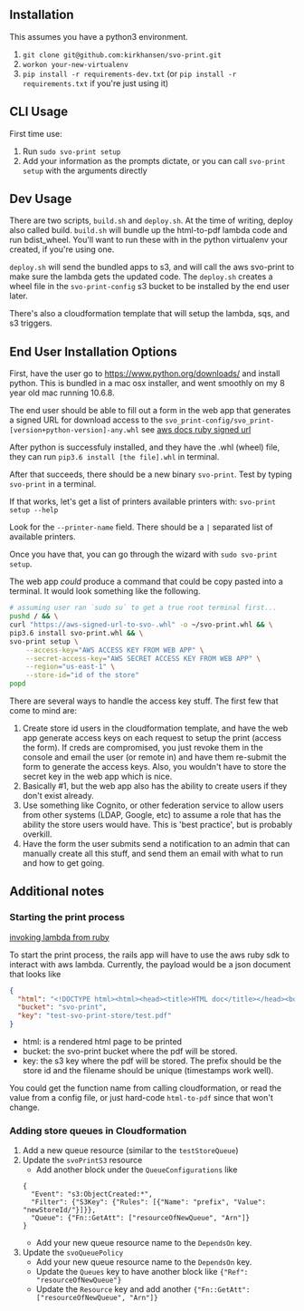 ## Installation
This assumes you have a python3 environment.
1. `git clone git@github.com:kirkhansen/svo-print.git`
2. `workon your-new-virtualenv`
3. `pip install -r requirements-dev.txt` (or `pip install -r requirements.txt` if you're just using it)


## CLI Usage
First time use:
1. Run `sudo svo-print setup`
2. Add your information as the prompts dictate, or you can call `svo-print setup` with the arguments directly

## Dev Usage
There are two scripts, `build.sh` and `deploy.sh`. At the time of writing, deploy also called build.
`build.sh` will bundle up the html-to-pdf lambda code and run bdist_wheel. You'll want to run these with
in the python virtualenv your created, if you're using one.

`deploy.sh` will send the bundled apps to s3, and will call the aws svo-print to make sure the lambda gets the updated code.
The `deploy.sh` creates a wheel file in the `svo-print-config` s3 bucket to be installed by the end user later.

There's also a cloudformation template that will setup the lambda, sqs, and s3 triggers.

## End User Installation Options
First, have the user go to https://www.python.org/downloads/ and install python. This is bundled in a mac osx
installer, and went smoothly on my 8 year old mac running 10.6.8.


The end user should be able to fill out a form in the web app that generates a
signed URL for download access to the `svo_print-config/svo_print-[version+python-version]-any.whl` see
[aws docs ruby signed url](https://docs.aws.amazon.com/AmazonS3/latest/dev/UploadObjectPreSignedURLRubySDK.html)

After python is successfuly installed, and they have the .whl (wheel) file, they can run
`pip3.6 install [the file].whl` in terminal.

After that succeeds, there should be a new binary `svo-print`. Test by typing `svo-print` in a terminal.

If that works, let's get a list of printers available printers with: `svo-print setup --help`

Look for the `--printer-name` field. There should be a `|` separated list of available printers.

Once you have that, you can go through the wizard with `sudo svo-print setup`.

The web app _could_ produce a command that could be copy pasted into a terminal.
It would look something like the following.

```bash
# assuming user ran `sudo su` to get a true root terminal first...
pushd / && \
curl "https://aws-signed-url-to-svo-.whl" -o ~/svo-print.whl && \
pip3.6 install svo-print.whl && \
svo-print setup \
    --access-key="AWS ACCESS KEY FROM WEB APP" \
    --secret-access-key="AWS SECRET ACCESS KEY FROM WEB APP" \
    --region="us-east-1" \
    --store-id="id of the store"
popd
```

There are several ways to handle the access key stuff. The first few that come to mind are:

1. Create store id users in the cloudformation template, and have the
   web app generate access keys on each request to setup the print (access the form).
   If creds are compromised, you just revoke them in the console and
   email the user (or remote in) and have them re-submit the form to
   generate the access keys. Also, you wouldn't have to store the secret
   key in the web app which is nice.
2. Basically #1, but the web app also has the ability to create users
   if they don't exist already.
3. Use something like Cognito, or other federation service to allow users from
   other systems (LDAP, Google, etc) to assume a role that has the ability the
   store users would have. This is 'best practice', but is probably overkill.
4. Have the form the user submits send a notification to an admin that can
   manually create all this stuff, and send them an email with what to run and
   how to get going.

## Additional notes

### Starting the print process
[invoking lambda from ruby](https://docs.aws.amazon.com/sdk-for-ruby/v3/developer-guide/lambda-ruby-example-run-function.html)

To start the print process, the rails app will have to use the aws ruby sdk to
interact with aws lambda. Currently, the payload would be a json document
that looks like
```json
{
  "html": "<!DOCTYPE html><html><head><title>HTML doc</title></head><body>Content<body></html>",
  "bucket": "svo-print",
  "key": "test-svo-print-store/test.pdf"
}
```
* html: is a rendered html page to be printed
* bucket: the svo-print bucket where the pdf will be stored.
* key: the s3 key where the pdf will be stored. The prefix should be the store id
  and the filename should be unique (timestamps work well).

You could get the function name from calling cloudformation,
or read the value from a config file,
or just hard-code `html-to-pdf` since that won't change.


### Adding store queues in Cloudformation

1. Add a new queue resource (similar to the `testStoreQueue`)
2. Update the `svoPrintS3` resource
    * Add another block under the `QueueConfigurations` like
    ```
    {
      "Event": "s3:ObjectCreated:*",
      "Filter": {"S3Key": {"Rules": [{"Name": "prefix", "Value": "newStoreId/"}]}},
      "Queue": {"Fn::GetAtt": ["resourceOfNewQueue", "Arn"]}
    }
    ```
    * Add your new queue resource name to the `DependsOn` key.
3. Update the `svoQueuePolicy`
    * Add your new queue resource name to the `DependsOn` key.
    * Update the `Queues` key to have another block like `{"Ref": "resourceOfNewQueue"}`
    * Update the `Resource` key and add another `{"Fn::GetAtt": ["resourceOfNewQueue", "Arn"]}`
